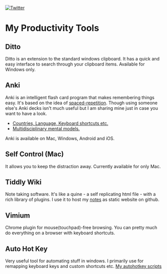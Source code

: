 [![Twitter](https://img.shields.io/twitter/follow/_anshulkhare?style=social)](https://twitter.com/_anshulkhare) 

# My Productivity Tools

## Ditto

Ditto is an extension to the standard windows clipboard. It has a quick and easy interface to search through your clipboard items. Available for Windows only.

## Anki 

Anki is an intelligent flash card program that makes remembering things easy. It's based on the idea of [spaced-repetition](https://ncase.me/remember/). Though using someone else's Anki decks isn't much useful but I am sharing mine just in case you want to have a look. 

* [Countries, Language, Keyboard shortcuts etc.](https://github.com/anshulkhare7/ankidecks)
* [Multidisciplinary mental models.](https://ankiweb.net/shared/info/1729819997)

Anki is available on Mac, Windows, Android and iOS.

## Self Control (Mac)

It allows you to keep the distraction away. Currently available for only Mac.

## Tiddly Wiki

Note taking software. It's like a quine - a self replicating html file - with a rich library of plugins. I use it to host my [notes](https://notes.anshulkhare.in/) as static website on github.

## Vimium

Chrome plugin for mouse(touchpad)-free browsing. You can pretty much do everything on a browser with keyboard shortcuts.

## Auto Hot Key

Very useful tool for automating stuff in windows. I primarily use for remapping keyboard keys and custom shortcuts etc. [My autohotkey scripts](https://github.com/anshulkhare7/productivitytools/blob/main/key-remapping.ahk)
